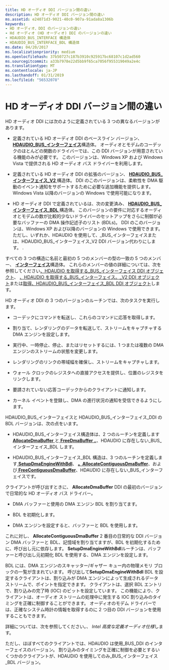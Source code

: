```yaml
---
title: HD オーディオ DDI バージョン間の違い
description: HD オーディオ DDI バージョン間の違い
ms.assetid: e24071d3-9021-40c0-907a-91ada8a1306b
keywords:
- HD オーディオ、DDI のバージョンの違い
- Hd オーディオ (HD オーディオ) DDI のバージョンの違い
- HDAUDIO_BUS_INTERFACE 構造体
- HDAUDIO_BUS_INTERFACE_BDL 構造体
ms.date: 04/20/2017
ms.localizationpriority: medium
ms.openlocfilehash: 37b50727c187b3910c925917bc68107c1d2ad560
ms.sourcegitcommit: a33b7978e22d5bb9f65ca7056f955319049a2e4c
ms.translationtype: MT
ms.contentlocale: ja-JP
ms.lasthandoff: 01/31/2019
ms.locfileid: "56532078"
---
```

# <a name="differences-between-the-hd-audio-ddi-versions"></a>HD オーディオ DDI バージョン間の違い


HD オーディオ DDI には次のように定義されている 3 つの異なるバージョンがあります。

-   定義されている HD オーディオ DDI のベースライン バージョン、 [ **HDAUDIO\_BUS\_インターフェイス**](https://msdn.microsoft.com/library/windows/hardware/ff536413)構造体。 オーディオとモデムのコーデックのほとんどの関数のドライバーでは、この DDI バージョンが用意されている機能のみが必要です。 このバージョンは、Windows XP および Windows Vista で提供される HD オーディオ バス ドライバーを利用します。

-   定義されている HD オーディオ DDI の拡張のバージョン、 [ **HDAUDIO\_BUS\_インターフェイス\_V2** ](https://msdn.microsoft.com/library/windows/hardware/ff536418)構造体。 DDI のこのバージョンは、柔軟性を DMA 駆動のイベント通知をサポートするために必要な追加機能を提供します。 Windows Vista 以降のバージョンの Windows で使用可能になります。

-   HD オーディオ DDI で定義されているは、次の変更済み、 [ **HDAUDIO\_BUS\_インターフェイス\_BDL** ](https://msdn.microsoft.com/library/windows/hardware/ff536416)構造体。 このバージョンの要件に対応するオーディオとモデムの数が比較的少ないドライバーのセットアップをさらに制御が必要なバッファーの DMA 操作記述子のリスト (BDLs)。 DDI のこのバージョンは、Windows XP および以降のバージョンの Windows で使用できます。 ただし、いずれか、HDAUDIO を使用して、\_BUS\_インターフェイスまたは、HDAUDIO\_BUS\_インターフェイス\_V2 DDI バージョン代わりにします。 .

すべての 3 つの構造に名前と最初の 5 つのメンバーの型の一致の 5 つのメンバー、 [**インターフェイス**](https://msdn.microsoft.com/library/windows/hardware/ff547825)構造体。 これらのメンバーの値の詳細については、次を参照してください[、HDAUDIO を取得する\_BUS\_インターフェイス DDI オブジェクト](obtaining-an-hdaudio-bus-interface-ddi-object.md)、 [、HDAUDIO を取得する\_BUS\_インターフェイス。\_V2 DDI オブジェクト](obtaining-an-hdaudio-bus-interface-v2-ddi-object.md)または[取得、HDAUDIO\_BUS\_インターフェイス\_BDL DDI オブジェクト](obtaining-an-hdaudio-bus-interface-bdl-ddi-object.md)します。

HD オーディオ DDI の 3 つのバージョンのルーチンでは、次のタスクを実行します。

-   コーデックにコマンドを転送し、これらのコマンドに応答を取得します。

-   割り当て、レンダリングのデータを転送して、ストリームをキャプチャする DMA エンジンを設定します。

-   実行中、一時停止、停止、またはリセットするには、1 つまたは複数の DMA エンジンのストリームの状態を変更します。

-   レンダリングのリンクの帯域幅を確保し、ストリームをキャプチャします。

-   ウォール クロックのレジスタへの直接アクセスを提供し、位置のレジスタをリンクします。

-   要請されていない応答コーデックからのクライアントに通知します。

-   カーネル イベントを登録し、DMA の進行状況の通知を受信できるようにします。

HDAUDIO\_BUS\_インターフェイスと HDAUDIO\_BUS\_インターフェイス\_DDI の BDL バージョンは、次の点をいます。

-   HDAUDIO\_BUS\_インターフェイス構造体は、2 つのルーチンを定義します[ **AllocateDmaBuffer** ](https://msdn.microsoft.com/library/windows/hardware/ff536179)と[ **FreeDmaBuffer** 。](https://msdn.microsoft.com/library/windows/hardware/ff536391)、HDAUDIO に存在しない\_BUS\_インターフェイス\_BDL します。

-   HDAUDIO\_BUS\_インターフェイス\_BDL 構造は、3 つのルーチンを定義します[ **SetupDmaEngineWithBdl**](https://msdn.microsoft.com/library/windows/hardware/ff537894)、 [  **。AllocateContiguousDmaBuffer**](https://msdn.microsoft.com/library/windows/hardware/ff536178)、および[ **FreeContiguousDmaBuffer**](https://msdn.microsoft.com/library/windows/hardware/ff536390)、HDAUDIO に存在しない\_BUS\_インターフェイスです。

クライアントが呼び出すときに、 **AllocateDmaBuffer** DDI の最初のバージョンで日常的な HD オーディオ バス ドライバー。

-   DMA バッファーと使用の DMA エンジン BDL を割り当てます。

-   BDL を初期化します。

-   DMA エンジンを設定すると、バッファーと BDL を使用します。

これに対し、 **AllocateContiguousDmaBuffer** 2 番目の日常的な DDI バージョン DMA バッファーと BDL、記憶域を割り当てますが、BDL を初期化するために、呼び出し元に依存します。 **SetupDmaEngineWithBdl**ルーチンは、バッファーと呼び出し元初期化 BDL を使用する、DMA エンジンを設定します。

BDL には、DMA エンジンのスキャッター/ギャザー キュー内の物理メモリ ブロックの一覧が含まれています。 呼び出して**SetupDmaEngineWithBdl** BDL を設定するクライアントは、割り込みが DMA エンジンによって生成されるデータ ストリームで、ポイントを指定できます。 クライアントは、選択 BDL エントリで、割り込みの完了時 (IOC) のビットを設定しています。 この機能により、クライアントは、オーディオ ストリームの処理中に発生する IOC 割り込みのタイミングを正確に制御することができます。 オーディオのモデム ドライバーでは、正確なシステム時計の情報を取得するのに 2 つ目の DDI バージョンを使用することもできます。

詳細については、次を参照してください。、 *Intel 高度な定義オーディオ仕様*します。

ただし、ほぼすべてのクライアントでは、HDAUDIO は使用\_BUS\_DDI のインターフェイスのバージョン。 割り込みのタイミングを正確に制御を必要とするいくつかのクライアントが、HDAUDIO を使用してのみ\_BUS\_インターフェイス\_BDL バージョン。

 

 




